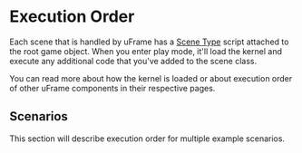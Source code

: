 # Execution Order

Each scene that is handled by uFrame has a [Scene Type](scene-types.md) script attached to the root game object. When you enter play mode, it'll load the kernel and execute any additional code that you've added to the scene class.

You can read more about how the kernel is loaded or about execution order of other uFrame components in their respective pages.

## Scenarios

This section will describe execution order for multiple example scenarios.
